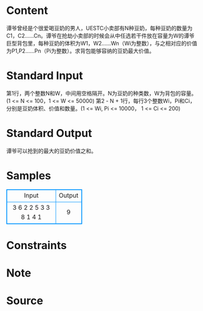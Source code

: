 
# Content

谭爷曾经是个很爱喝豆奶的男人，UESTC小卖部有N种豆奶，每种豆奶的数量为C1，C2......Cn。谭爷在抢劫小卖部的时候会从中任选若干件放在容量为W的谭爷巨型背包里，每种豆奶的体积为W1，W2......Wn（Wi为整数），与之相对应的价值为P1,P2......Pn（Pi为整数）。求背包能够容纳的豆奶最大价值。

# Standard Input

第1行，两个整数N和W，中间用空格隔开。N为豆奶的种类数，W为背包的容量。(1 <= N <= 100，1 <= W <= 50000)
第2 - N + 1行，每行3个整数Wi，Pi和Ci，分别是豆奶体积、价值和数量。(1 <= Wi, Pi <= 10000， 1 <= Ci <= 200)

# Standard Output

谭爷可以抢到的最大的豆奶价值之和。

# Samples

<style>
        table,table tr th, table tr td { border:1px solid #0094ff; }
        table { width: 200px; min-height: 25px; line-height: 25px; text-align: center; border-collapse: collapse;}   
    </style>
<table>
	<tr>
		<td>Input</td>
		<td>Output</td>
	</tr>
<tr><td>3 6
2 2 5
3 3 8
1 4 1</td><td>9</td></tr></table>


# Constraints



# Note



# Source


